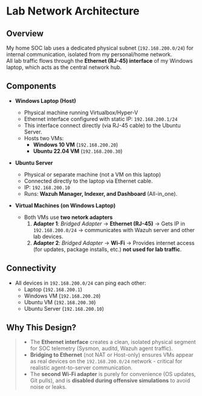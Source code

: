 # Lab Network Architecture

## Overview
My home SOC lab uses a dedicated physical subnet (`192.168.200.0/24`) for internal communication, isolated from my personal/home network.  
All lab traffic flows through the **Ethernet (RJ-45) interface** of my Windows laptop, which acts as the central network hub.

## Components
- **Windows Laptop (Host)**
  - Physical machine running Virtualbox/Hyper-V
  - Ethernet interface configured with static IP: `192.168.200.1/24`
  - This interface connect directly (via RJ-45 cable) to the Ubuntu Server.
  - Hosts two VMs:
    - **Windows 10 VM** (`192.168.200.20`)
    - **Ubuntu 22.04 VM** (`192.168.200.30`)

- **Ubuntu Server**
  - Physical or separate machine (not a VM on this laptop)
  - Connected directly to the laptop via Ethernet cable.
  - IP: `192.168.200.10`
  - Runs: **Wazuh Manager, Indexer, and Dashboard** (All-in_one).
 
- **Virtual Machines (on Windows Laptop)**
  - Both VMs use **two netork adapters**
    1. **Adapter 1**: *Bridged Adapter* -> **Ethernet (RJ-45)**
       -> Gets IP in `192.168.200.0/24` -> communicates with Wazuh server and other lab devices.
    2. **Adapter 2**: *Bridged Adapter* -> **Wi-Fi**
       -> Provides internet access (for updates, package installs, etc.) **not used for lab traffic**.

## Connectivity
- All devices in `192.168.200.0/24` can ping each other:
  - Laptop (`192.168.200.1`)
  - Windows VM (`192.168.200.20`)
  - Ubuntu VM (`192.168.200.30`)
  - Ubuntu Server (`192.168.200.10`)

## Why This Design?
> - The **Ethernet interface** creates a clean, isolated physical segment for SOC telemetry (Sysmon, auditd, Wazuh agent traffic).
> - **Bridging to Ethernet** (not NAT or Host-only) ensures VMs appear as real devices on the `192.168.200.0/24` network - critical for realistic agent-to-server communication.
> - The **second Wi-Fi adapter** is purely for convenience (OS updates, Git pulls), and is **disabled during offensive simulations** to avoid noise or leaks.
